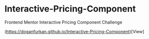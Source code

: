 # Interactive-Pricing-Component
Frontend Mentor Interactive Pricing Component Challenge

(https://doganfurkan.github.io/Interactive-Pricing-Component)[View]
